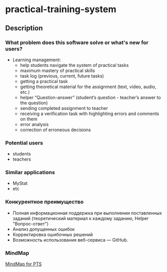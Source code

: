 # practical-training-system

## Description

### What problem does this software solve or what's new for users?

- Learning management:
  - help students navigate the system of practical tasks
  - maximum mastery of practical skills
  - task log (previous, current, future tasks)
  - getting a practical task
  - getting theoretical material for the assignment (text, video, audio, etc.)
  - helper “Question-answer” (student’s question - teacher’s answer to the question)  
  - sending completed assignment to teacher
  - receiving a verification task with highlighting errors and comments on them
  - error analysis
  - correction of erroneous decisions

### Potential users

- students
- teachers

### Similar applications

- MyStat
- etc

### Конкурентное преимущество

- Полная информационная поддержка при выполнении поставленных заданий (теоретический материал к каждому заданию, Helper "Вопрос-ответ")
- Анализ допущенных ошибок
- Корректировка ошибочных решений
- Возможность использования веб-сервиса — GitHub.

### MindMap

[MindMap for PTS](https://coggle.it/diagram/XqCltepGhyCprbxn/t/-/d47a5a0214912c1fcedf353f8be69dd3352d8cc59f3254496e24811ff1e272f1)
